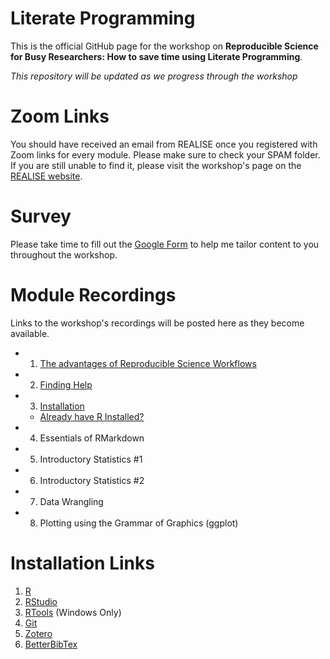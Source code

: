 # Literate Programming

This is the official GitHub page for the workshop on **Reproducible Science for Busy Researchers: How to save time using Literate Programming**. 

*This repository will be updated as we progress through the workshop*

# Zoom Links

You should have received an email from REALISE once you registered with Zoom links for every module. Please make sure to check your SPAM folder. If you are still unable to find it, please visit the workshop's page on the [REALISE website](https://events.ucalgary.ca/HBI-REALISE-Program/#!view/event/event_id/266920).

# Survey

Please take time to fill out the [Google Form](https://forms.gle/MCbvtVPYFUKL74Q37) to help me tailor content to you throughout the workshop.

# Module Recordings

Links to the workshop's recordings will be posted here as they become available.

* 1. [The advantages of Reproducible Science Workflows](https://youtu.be/40w6iPhispU)
* 2. [Finding Help](https://youtu.be/tYyGwMBEg68)
* 3. [Installation](https://youtu.be/Ol-p-vkaMBo)
	+ [Already have R Installed?](https://youtu.be/aE9_lGXlJ5U)
* 4. Essentials of RMarkdown
* 5. Introductory Statistics #1
* 6. Introductory Statistics #2
* 7. Data Wrangling
* 8. Plotting using the Grammar of Graphics (ggplot)


# Installation Links

1. [R](https://cloud.r-project.org/)
2. [RStudio](https://rstudio.com/products/rstudio/download/)
3. [RTools](https://cran.r-project.org/bin/windows/Rtools/) (Windows Only)
4. [Git](https://git-scm.com/downloads)
5. [Zotero](https://www.zotero.org/download/) 
6. [BetterBibTex](https://retorque.re/zotero-better-bibtex/installation/)

